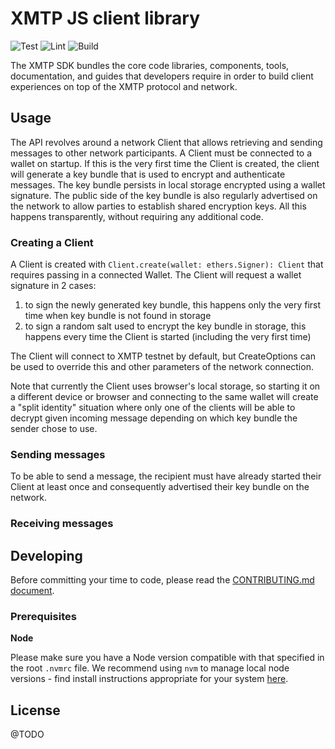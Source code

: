 # XMTP JS client library

![Test](https://github.com/xmtp/xmtp-js/actions/workflows/test.yml/badge.svg)
![Lint](https://github.com/xmtp/xmtp-js/actions/workflows/lint.yml/badge.svg)
![Build](https://github.com/xmtp/xmtp-js/actions/workflows/build.yml/badge.svg)

The XMTP SDK bundles the core code libraries, components, tools, documentation, and guides that developers require in order to build client experiences on top of the XMTP protocol and network.

## Usage

The API revolves around a network Client that allows retrieving and sending messages to other network participants. A Client must be connected to a wallet on startup. If this is the very first time the Client is created, the client will generate a key bundle that is used to encrypt and authenticate messages. The key bundle persists in local storage encrypted using a wallet signature. The public side of the key bundle is also regularly advertised on the network to allow parties to establish shared encryption keys. All this happens transparently, without requiring any additional code.

### Creating a Client

A Client is created with `Client.create(wallet: ethers.Signer): Client` that requires passing in a connected Wallet. The Client will request a wallet signature in 2 cases:

1. to sign the newly generated key bundle, this happens only the very first time when key bundle is not found in storage
2. to sign a random salt used to encrypt the key bundle in storage, this happens every time the Client is started (including the very first time)

The Client will connect to XMTP testnet by default, but CreateOptions can be used to override this and other parameters of the network connection.

Note that currently the Client uses browser's local storage, so starting it on a different device or browser and connecting to the same wallet will create a "split identity" situation where only one of the clients will be able to decrypt given incoming message depending on which key bundle the sender chose to use.

### Sending messages

To be able to send a message, the recipient must have already started their Client at least once and consequently advertised their key bundle on the network.

### Receiving messages

## Developing

Before committing your time to code, please read the [CONTRIBUTING.md document](https://github.com/xmtp/xmtp-js/blob/main/CONTRIBUTING.md).

### Prerequisites

**Node**

Please make sure you have a Node version compatible with that specified in the root `.nvmrc` file. We recommend using `nvm` to manage local node versions - find install instructions appropriate for your system [here](https://github.com/nvm-sh/nvm#installing-and-updating).

## License

@TODO
